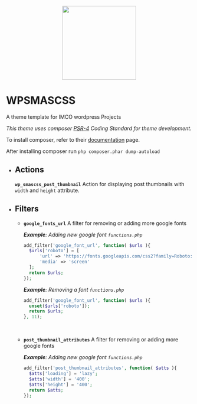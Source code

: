 <p align="center">
<img width="200" src="https://imco.space/assets/img/branding-full.svg">
</p>

# WPSMASCSS
A theme template for IMCO wordpress Projects

_This theme uses composer <a href="https://www.php-fig.org/psr/psr-4/">PSR-4</a> Coding Standard for theme development._ 

To install composer, refer to their <a href="https://getcomposer.org/doc/00-intro.md#installation-linux-unix-macos">documentation</a> page.

After installing composer run `php composer.phar dump-autoload`

- **Actions**
  -
  **`wp_smascss_post_thumbnail`**
  Action for displaying post thumbnails with `width` and `height` attribute.
  
- **Filters** 
  -
  - **`google_fonts_url`**
  A filter for removing or adding more google fonts

    _**Example**: Adding new google font `functions.php`_ 
  
      ```php
      add_filter('google_font_url', function( $urls ){
        $urls['roboto'] = [
            'url' => 'https://fonts.googleapis.com/css2?family=Roboto:wght@100;300;400;700&display=swap',
            'media' => 'screen'
        ];
        return $urls;
      });
      ```

      _**Example**: Removing a font `functions.php`_
      
      ```php
      add_filter('google_font_url', function( $urls ){
        unset($urls['roboto']);
        return $urls;
      }, 11);
      ```
    <br /> 
  - **`post_thumbnail_attributes`**
    A filter for removing or adding more google fonts
    
    _**Example**: Adding new google font `functions.php`_
    
      ```php
      add_filter('post_thumbnail_attributes', function( $atts ){
        $atts['loading'] = 'lazy';
        $atts['width'] = '400';
        $atts['height'] = '400';
        return $atts;
      });
      ```
  

